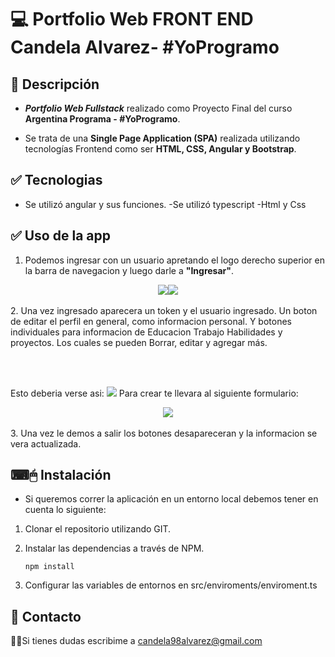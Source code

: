 # 💻 Portfolio Web FRONT END Candela Alvarez- #YoProgramo

## 📝 Descripción
- ***Portfolio Web Fullstack*** realizado como Proyecto Final del curso **Argentina Programa - #YoProgramo**.

- Se trata de una **Single Page Application (SPA)** realizada utilizando tecnologías Frontend como ser **HTML, CSS, Angular y Bootstrap**.


## ✅ Tecnologias
- Se utilizó angular y sus funciones.
-Se utilizó typescript
-Html y Css
## ✅ Uso de la app
1. Podemos ingresar con un usuario apretando el logo derecho superior en la barra de navegacion y luego darle a <b>"Ingresar"</b>.
<div align="center">
<img src="https://blogger.googleusercontent.com/img/b/R29vZ2xl/AVvXsEh_gHSzufEm-By7uJoEjsQUZ9XkUcXJgwGW7sflDPBTdVXqhtFXi089pTQM2hsptmWOR2Wdrp-geuxghVxnj5m4pOzaOGmxxyNr4MYauLgTc1RIfXlOUuO2ETIWkAC1_vyL9pLilIzOjauLpiKMP21kMFukUlyprDKQ1uVBa3vd33Hu-iN_P2j9NHmX/s1336/pagina.png"><img src="https://blogger.googleusercontent.com/img/b/R29vZ2xl/AVvXsEjLkro26db8BLZ9AF8kxkpoJOZZ8BNRK0CvdgMC-l-Ud3Dsun0cssiskNAvAuJvkR5Dc_wNlgTBwCZjWs20FM5tx4fNT_FLHvOsASJTfzD8jzsyLZWnB6swGC0mujpkYRtDdfumQAfeC_UnU49Z36AR5etpCNEJsGsxjtGxMtqHJOXorEMqJDiv1r6l/s250/pagina2.png">
</div>
<br>
2. Una vez ingresado aparecera un token y el usuario ingresado. Un boton de editar el perfil en general, como informacion personal. Y botones individuales para informacion de Educacion Trabajo Habilidades y proyectos. Los cuales se pueden Borrar, editar y agregar más.
<div align="center">




<br> <br></div>
Esto deberia verse asi:
<img src="https://blogger.googleusercontent.com/img/b/R29vZ2xl/AVvXsEhMVk3M71rAEd1tZkjaHj40SJwGVV3SynUks_CwuzlJ8SVkm-hPTOrasF-of78kObnHMp1_INWWdWyGYQ7rSNhxI4DemL94ZgpbkiVmBpiGhf_Kk6XYPhYkP2xX_LA63SS31GRheAHvfOod8HiqVfuVd8K-r3aTXrAXMG-kKsnAWttwTJSe159fDl4z/s815/pagina4.png">
Para crear te llevara al siguiente formulario:
<div align="center">
<img src="https://blogger.googleusercontent.com/img/b/R29vZ2xl/AVvXsEjqBmT9LZH9cZV_bhL-dzYLPpxWeLaZXwsk7E_LJ-iDt6XBExz0mVQoER623jrjl0a3dabJc15lIATSynTZyFYuDNEVs-EegyJe6jU5IBv88bjHqNwYG6dLjXH1pDINrHEPOproEFHHBgrA3UVEcI6OxHMq715wrFxtLArXlCLJcfo9lWzoNo-3p_Xz/s406/pagina5.png">
</div>
<br>
3. Una vez le demos a salir los botones desapareceran y la informacion se vera actualizada.

## ⌨🖱 Instalación
- Si queremos correr la aplicación en un entorno local debemos tener en cuenta lo siguiente: 

1. Clonar el repositorio utilizando GIT.

2. Instalar las dependencias a través de NPM.

    `npm install`

3. Configurar las variables de entornos en src/enviroments/enviroment.ts
## 📩 Contacto
🙋‍♂️Si tienes dudas escribime a candela98alvarez@gmail.com

